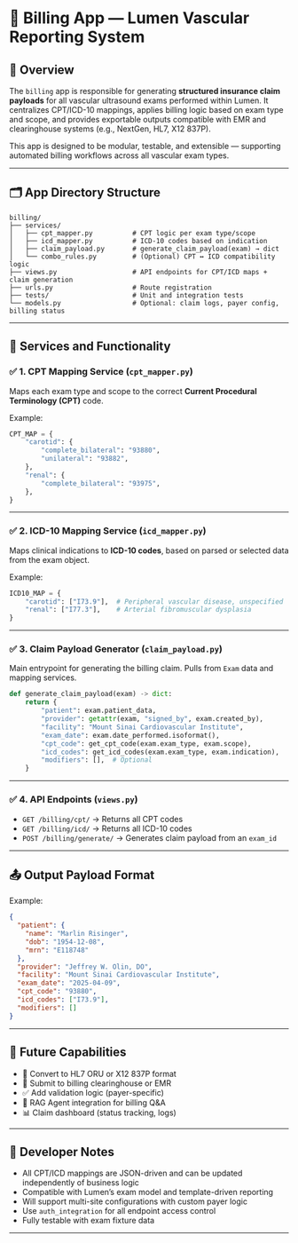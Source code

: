 # 🧾 Billing App — Lumen Vascular Reporting System

## 🧠 Overview

The `billing` app is responsible for generating **structured insurance claim payloads** for all vascular ultrasound exams performed within Lumen. It centralizes CPT/ICD-10 mappings, applies billing logic based on exam type and scope, and provides exportable outputs compatible with EMR and clearinghouse systems (e.g., NextGen, HL7, X12 837P).

This app is designed to be modular, testable, and extensible — supporting automated billing workflows across all vascular exam types.

---

## 🗂️ App Directory Structure

```
billing/
├── services/
│   ├── cpt_mapper.py          # CPT logic per exam type/scope
│   ├── icd_mapper.py          # ICD-10 codes based on indication
│   ├── claim_payload.py       # generate_claim_payload(exam) → dict
│   └── combo_rules.py         # (Optional) CPT ↔ ICD compatibility logic
├── views.py                   # API endpoints for CPT/ICD maps + claim generation
├── urls.py                    # Route registration
├── tests/                     # Unit and integration tests
└── models.py                  # Optional: claim logs, payer config, billing status
```

---

## 🔁 Services and Functionality

### ✅ 1. CPT Mapping Service (`cpt_mapper.py`)
Maps each exam type and scope to the correct **Current Procedural Terminology (CPT)** code.

Example:
```python
CPT_MAP = {
    "carotid": {
        "complete_bilateral": "93880",
        "unilateral": "93882",
    },
    "renal": {
        "complete_bilateral": "93975",
    },
}
```

---

### ✅ 2. ICD-10 Mapping Service (`icd_mapper.py`)
Maps clinical indications to **ICD-10 codes**, based on parsed or selected data from the exam object.

Example:
```python
ICD10_MAP = {
    "carotid": ["I73.9"],  # Peripheral vascular disease, unspecified
    "renal": ["I77.3"],    # Arterial fibromuscular dysplasia
}
```

---

### ✅ 3. Claim Payload Generator (`claim_payload.py`)
Main entrypoint for generating the billing claim. Pulls from `Exam` data and mapping services.

```python
def generate_claim_payload(exam) -> dict:
    return {
        "patient": exam.patient_data,
        "provider": getattr(exam, "signed_by", exam.created_by),
        "facility": "Mount Sinai Cardiovascular Institute",
        "exam_date": exam.date_performed.isoformat(),
        "cpt_code": get_cpt_code(exam.exam_type, exam.scope),
        "icd_codes": get_icd_codes(exam.exam_type, exam.indication),
        "modifiers": [],  # Optional
    }
```

---

### ✅ 4. API Endpoints (`views.py`)
- `GET /billing/cpt/` → Returns all CPT codes
- `GET /billing/icd/` → Returns all ICD-10 codes
- `POST /billing/generate/` → Generates claim payload from an `exam_id`

---

## 📤 Output Payload Format

Example:
```json
{
  "patient": {
    "name": "Marlin Risinger",
    "dob": "1954-12-08",
    "mrn": "E118748"
  },
  "provider": "Jeffrey W. Olin, DO",
  "facility": "Mount Sinai Cardiovascular Institute",
  "exam_date": "2025-04-09",
  "cpt_code": "93880",
  "icd_codes": ["I73.9"],
  "modifiers": []
}
```

---

## 🎯 Future Capabilities

- 🔄 Convert to HL7 ORU or X12 837P format
- 🧾 Submit to billing clearinghouse or EMR
- ✅ Add validation logic (payer-specific)
- 🤖 RAG Agent integration for billing Q&A
- 📊 Claim dashboard (status tracking, logs)

---

## 📌 Developer Notes

- All CPT/ICD mappings are JSON-driven and can be updated independently of business logic
- Compatible with Lumen’s exam model and template-driven reporting
- Will support multi-site configurations with custom payer logic
- Use `auth_integration` for all endpoint access control
- Fully testable with exam fixture data

---
